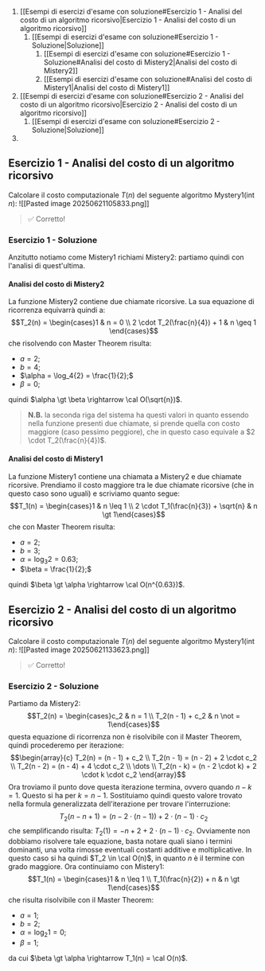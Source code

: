 1. [[Esempi di esercizi d'esame con soluzione#Esercizio 1 - Analisi del costo di un algoritmo ricorsivo|Esercizio 1 - Analisi del costo di un algoritmo ricorsivo]]
	1. [[Esempi di esercizi d'esame con soluzione#Esercizio 1 - Soluzione|Soluzione]]
		1. [[Esempi di esercizi d'esame con soluzione#Esercizio 1 - Soluzione#Analisi del costo di Mistery2|Analisi del costo di Mistery2]]
		2. [[Esempi di esercizi d'esame con soluzione#Analisi del costo di Mistery1|Analisi del costo di Mistery1]]
2. [[Esempi di esercizi d'esame con soluzione#Esercizio 2 - Analisi del costo di un algoritmo ricorsivo|Esercizio 2 - Analisi del costo di un algoritmo ricorsivo]]
	1. [[Esempi di esercizi d'esame con soluzione#Esercizio 2 - Soluzione|Soluzione]]
3. 
## Esercizio 1 - Analisi del costo di un algoritmo ricorsivo
Calcolare il costo computazionale $T(n)$ del seguente algoritmo $\text{Mystery1}$(int $n):$
![[Pasted image 20250621105833.png]]
> ✅ Corretto!
### Esercizio 1 - Soluzione
Anzitutto notiamo come $\text{Mistery1}$ richiami $\text{Mistery2}:$ partiamo quindi con l'analisi di quest'ultima.
#### Analisi del costo di Mistery2
La funzione $\text{Mistery2}$ contiene due chiamate ricorsive. La sua equazione di ricorrenza equivarrà quindi a:
$$T_2(n) = \begin{cases}1 & n = 0 \\ 2 \cdot T_2(\frac{n}{4}) + 1 & n \geq 1 \end{cases}$$che risolvendo con $\text{Master Theorem}$ risulta:
- $a = 2;$
- $b = 4;$
- $\alpha = \log_4{2} = \frac{1}{2};$
- $\beta = 0;$

quindi $\alpha \gt \beta \rightarrow \cal O(\sqrt{n})$.
> **N.B.** la seconda riga del sistema ha questi valori in quanto essendo nella funzione presenti due chiamate, si prende quella con costo maggiore (caso pessimo peggiore), che in questo caso equivale a $2 \cdot T_2(\frac{n}{4})$.

#### Analisi del costo di Mistery1
La funzione $\text{Mistery1}$ contiene una chiamata a $\text{Mistery2}$ e due chiamate ricorsive. Prendiamo il costo maggiore tra le due chiamate ricorsive (che in questo caso sono uguali) e scriviamo quanto segue:$$T_1(n) = \begin{cases}1 & n \leq 1 \\ 2 \cdot T_1(\frac{n}{3}) + \sqrt{n} & n \gt 1\end{cases}$$che con $\text{Master Theorem}$ risulta:
- $a = 2;$
- $b = 3;$
- $\alpha = \log_3{2} = 0.63;$
- $\beta = \frac{1}{2};$

quindi $\beta \gt \alpha \rightarrow \cal O(n^{0.63})$.
## Esercizio 2 - Analisi del costo di un algoritmo ricorsivo
Calcolare il costo computazionale $T(n)$ del seguente algoritmo $\text{Mystery1}$(int $n):$
![[Pasted image 20250621133623.png]]
> ✅ Corretto!
### Esercizio 2 - Soluzione
Partiamo da $\text{Mistery2}:$$$T_2(n) = \begin{cases}c_2 & n = 1 \\ T_2(n - 1) + c_2 & n \not = 1\end{cases}$$questa equazione di ricorrenza non è risolvibile con il $\text{Master Theorem}$, quindi procederemo per iterazione:$$\begin{array}{c}
T_2(n) = (n - 1) + c_2 \\
T_2(n - 1) = (n - 2) + 2 \cdot c_2 \\
T_2(n - 2) = (n - 4) + 4 \cdot c_2 \\
\dots \\
T_2(n - k) = (n - 2 \cdot k) + 2 \cdot k \cdot c_2
\end{array}$$Ora troviamo il punto dove questa iterazione termina, ovvero quando $n - k = 1$. Questo si ha per $k = n - 1$. Sostituiamo quindi questo valore trovato nella formula generalizzata dell'iterazione per trovare l'interruzione:$$T_2(n - n + 1) = (n - 2 \cdot (n - 1)) + 2 \cdot (n - 1) \cdot c_2$$che semplificando risulta: $T_2(1) = -n + 2 + 2 \cdot (n - 1) \cdot c_2$. Ovviamente non dobbiamo risolvere tale equazione, basta notare quali siano i termini dominanti, una volta rimosse eventuali costanti additive e moltiplicative. In questo caso si ha quindi $T_2 \in \cal O(n)$, in quanto $n$ è il termine con grado maggiore.
Ora continuiamo con $\text{Mistery1}:$$$T_1(n) = \begin{cases}1 & n \leq 1 \\ T_1(\frac{n}{2}) + n & n \gt 1\end{cases}$$che risulta risolvibile con il $\text{Master Theorem}:$
- $a = 1;$
- $b = 2;$
- $\alpha = \log_2{1} = 0;$
- $\beta = 1;$

da cui $\beta \gt \alpha \rightarrow T_1(n) = \cal O(n)$.